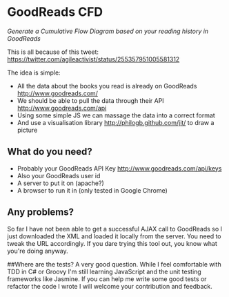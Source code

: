 # GoodReads CFD

*Generate a Cumulative Flow Diagram based on your reading history in GoodReads*

This is all because of this tweet: https://twitter.com/agileactivist/status/255357951005581312

The idea is simple:

* All the data about the books you read is already on GoodReads http://www.goodreads.com/
* We should be able to pull the data through their API http://www.goodreads.com/api
* Using some simple JS we can massage the data into a correct format
* And use a visualisation library http://philogb.github.com/jit/ to draw a picture

## What do you need?
* Probably your GoodReads API Key http://www.goodreads.com/api/keys
* Also your GoodReads user id
* A server to put it on (apache?)
* A browser to run it in (only tested in Google Chrome)

## Any problems?
So far I have not been able to get a successful AJAX call to GoodReads so I just downloaded the XML and loaded it locally from the server. You need to tweak the URL accordingly. If you dare trying this tool out, you know what you're doing anyway.

##Where are the tests?
A very good question. While I feel comfortable with TDD in C# or Groovy I'm still learning JavaScript and the unit testing frameworks like Jasmine. If you can help me write some good tests or refactor the code I wrote I will welcome your contribution and feedback.
